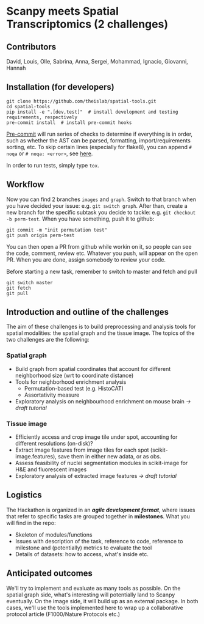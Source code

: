 # Scanpy meets Spatial Transcriptomics (2 challenges)

## Contributors
David, Louis, Olle, Sabrina, Anna, Sergei, Mohammad, Ignacio, Giovanni, Hannah

## Installation (for developers)
```
git clone https://github.com/theislab/spatial-tools.git
cd spatial-tools
pip install -e ".[dev,test]"  # install development and testing requirements, respectively
pre-commit install  # install pre-commit hooks
```
[Pre-commit](https://pre-commit.com/) will run series of checks to determine if everything is in order, such as whether
the AST can be parsed, formatting, import/requirements sorting, etc.
To skip certain lines (especially for flake8), you can append ``# noqa`` or ``# noqa: <error>``, see [here](https://github.com/pycqa/flake8).

In order to run tests, simply type ```tox```.


## Workflow
Now you can find 2 branches `images` and `graph`. Switch to that branch when you have decided your issue: e.g. `git switch graph`.
After than, create a new branch for the specific subtask you decide to tackle: e.g. `git checkout -b perm-test`. When you have something, push it to github:

```
git commit -m "init permutation test"
git push origin perm-test
```

You can then open a PR from github while workin on it, so people can see the code, comment, review etc. Whatever you push, will appear on the open PR. When you are done, assign somebody to review your code.

Before starting a new task, remember to switch to master and fetch and pull
```
git switch master
git fetch
git pull
```

## Introduction and outline of the challenges

The aim of these challenges is to build preprocessing and analysis tools for spatial modalities: the spatial graph and the tissue image. The topics of the two challenges are the following:

### Spatial graph

- Build graph from spatial coordinates that account for different neighborhood size (wrt to coordinate distance)
- Tools for neighborhood enrichment analysis
    - Permutation-based test (e.g. HistoCAT)
    - Assortativity measure
- Exploratory analysis on neighbourhood enrichment on mouse brain *→ draft tutorial*

### Tissue image

- Efficiently access and crop image tile under spot, accounting for different resolutions (on-disk)?
- Extract image features from image tiles for each spot (scikit-image.features), save them in either new adata, or as obs.
- Assess feasibility of nuclei segmentation modules in scikit-image for H&E and fluorescent images
- Exploratory analysis of extracted image features *→ draft tutorial*

## Logistics

The Hackathon is organized in an ***agile development format***, where issues that refer to specific tasks are grouped together in **milestones**. What you will find in the repo:

- Skeleton of modules/functions
- Issues with description of the task, reference to code, reference to milestone and (potentially) metrics to evaluate the tool
- Details of datasets: how to access, what's inside etc.

## Anticipated outcomes

We'll try to implement and evaluate as many tools as possible. On the spatial graph side, what's interesting will potentially land to Scanpy eventually. On the image side, it will build up as an external package. In both cases, we'll use the tools implemented here to wrap up a collaborative protocol article (F1000/Nature Protocols etc.)
